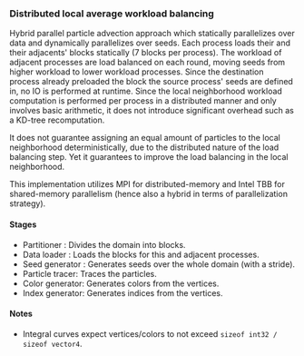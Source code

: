 ### Distributed local average workload balancing
Hybrid parallel particle advection approach which statically parallelizes over data and dynamically parallelizes over seeds. Each process loads their and their adjacents' blocks statically (7 blocks per process). The workload of adjacent processes are load balanced on each round, moving seeds from higher workload to lower workload processes. Since the destination process already preloaded the block the source process' seeds are defined in, no IO is performed at runtime. Since the local neighborhood workload computation is performed per process in a distributed manner and only involves basic arithmetic, it does not introduce significant overhead such as a KD-tree recomputation.

It does not guarantee assigning an equal amount of particles to the local neighborhood deterministically, due to the distributed nature of the load balancing step. Yet it guarantees to improve the load balancing in the local neighborhood.

This implementation utilizes MPI for distributed-memory and Intel TBB for shared-memory parallelism (hence also a hybrid in terms of parallelization strategy).

#### Stages
- Partitioner    : Divides the domain into blocks.
- Data loader    : Loads the blocks for this and adjacent processes.
- Seed generator : Generates seeds over the whole domain (with a stride).
- Particle tracer: Traces the particles.
- Color generator: Generates colors  from the vertices.
- Index generator: Generates indices from the vertices.

#### Notes
- Integral curves expect vertices/colors to not exceed `sizeof int32 / sizeof vector4`.